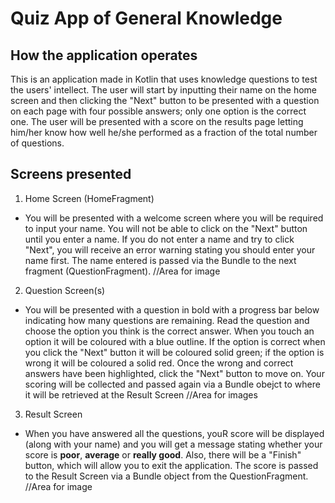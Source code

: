 # Quiz App of General Knowledge

## How the application operates 

This is an application made in Kotlin that uses knowledge questions to test the users' intellect.
The user will start by inputting their name on the home screen and then clicking the "Next" button to be presented with a question on each page with four possible answers; only one option is the correct one. The user will be presented with a score on the results page letting him/her know how well he/she performed as a fraction of the total number of questions.


## Screens presented

   1. Home Screen (HomeFragment)

   * You will be presented with a welcome screen where you will be required to input your name. You will not be able to click on the "Next" button until you enter a name. If you do not enter a name and try to click "Next", you will receive an error warning stating you should enter your name first. The name entered is passed via the Bundle to the next fragment (QuestionFragment).
    //Area for image

   2. Question Screen(s)

   * You will be presented with a question in bold with a progress bar below indicating how many questions are remaining. Read the question and choose the option you think is the correct answer. When you touch an option it will be coloured with a blue outline. If the option is correct when you click the "Next" button it will be coloured solid green; if the option is wrong it will be coloured a solid red. Once the wrong and correct answers have been highlighted, click the "Next" button to move on. Your scoring will be collected and passed again via a Bundle obejct to where it will be retrieved at the Result Screen
    //Area for images

   3. Result Screen

   * When you have answered all the questions, youR score will be displayed (along with your name) and you will get a message stating whether your score is **poor**, **average** or **really good**. Also, there will be a "Finish" button, which will allow you to exit the application. The score is passed to the Result Screen via a Bundle object from the QuestionFragment.
     //Area for image


